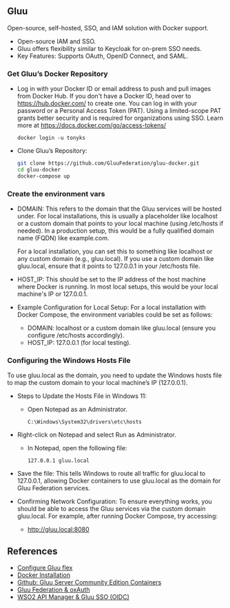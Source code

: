 ## Gluu 
Open-source, self-hosted, SSO, and IAM solution with Docker support.
- Open-source IAM and SSO. 
- Gluu offers flexibility similar to Keycloak for on-prem SSO needs.
- Key Features: Supports OAuth, OpenID Connect, and SAML.

### Get Gluu’s Docker Repository
- Log in with your Docker ID or email address to push and pull images from Docker Hub. If you don't have a Docker ID, head over to https://hub.docker.com/ to create one. You can log in with your password or a Personal Access Token (PAT). Using a limited-scope PAT grants better security and is required for organizations using SSO. Learn more at https://docs.docker.com/go/access-tokens/

    ```shell
    docker login -u tonyks
    ```

- Clone Gluu’s Repository:
    ```bash
    git clone https://github.com/GluuFederation/gluu-docker.git
    cd gluu-docker
    docker-compose up
    ```

### Create the environment vars
- DOMAIN: This refers to the domain that the Gluu services will be hosted under. For local installations, this is usually a placeholder like localhost or a custom domain that points to your local machine (using /etc/hosts if needed). In a production setup, this would be a fully qualified domain name (FQDN) like example.com.

    For a local installation, you can set this to something like localhost or any custom domain (e.g., gluu.local).
    If you use a custom domain like gluu.local, ensure that it points to 127.0.0.1 in your /etc/hosts file.

- HOST_IP: This should be set to the IP address of the host machine where Docker is running. In most local setups, this would be your local machine's IP or 127.0.0.1.

- Example Configuration for Local Setup: For a local installation with Docker Compose, the environment variables could be set as follows:
    - DOMAIN: localhost or a custom domain like gluu.local (ensure you configure /etc/hosts accordingly).
    - HOST_IP: 127.0.0.1 (for local testing).

### Configuring the Windows Hosts File
To use gluu.local as the domain, you need to update the Windows hosts file to map the custom domain to your local machine’s IP (127.0.0.1).

- Steps to Update the Hosts File in Windows 11:
    - Open Notepad as an Administrator.
        ```
        C:\Windows\System32\drivers\etc\hosts
        ```

- Right-click on Notepad and select Run as Administrator.
    - In Notepad, open the following file:
        ```
        127.0.0.1 gluu.local
        ```
- Save the file: This tells Windows to route all traffic for gluu.local to 127.0.0.1, allowing Docker containers to use gluu.local as the domain for Gluu Federation services.

- Confirming Network Configuration: To ensure everything works, you should be able to access the Gluu services via the custom domain gluu.local. For example, after running Docker Compose, try accessing:
    - http://gluu.local:8080


## References 
- [Configure Gluu flex](https://docs.gluu.org/v5.1.3/install/docker-install/compose/#configure-gluu-flex)
- [Docker Installation](https://gluu.org/docs/gluu-server/4.0/installation-guide/install-docker/)
- [Github: Gluu Server Community Edition Containers](https://github.com/GluuFederation/community-edition-containers)
- [Gluu Federation & oxAuth](https://github.com/GluuFederation/oxAuth)
- [WSO2 API Manager & Gluu SSO (OIDC)](https://athiththan11.medium.com/wso2-api-manager-gluu-sso-oidc-8e0bc3f59b18)